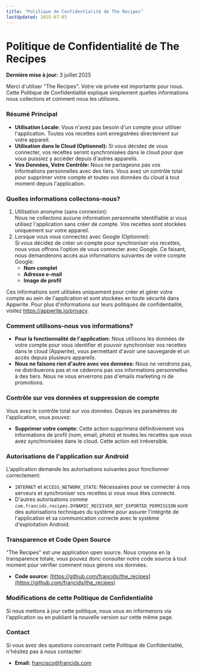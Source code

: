 ```yaml
---
title: "Politique de Confidentialité de The Recipes"
lastUpdated: 2025-07-03
---
```


# **Politique de Confidentialité de The Recipes**

**Dernière mise à jour:** 3 juillet 2025

Merci d'utiliser "The Recipes". Votre vie privée est importante pour nous. Cette Politique de Confidentialité explique simplement quelles informations nous collectons et comment nous les utilisons.

### **Résumé Principal**

- **Utilisation Locale:** Vous n'avez pas besoin d'un compte pour utiliser l'application. Toutes vos recettes sont enregistrées directement sur votre appareil.
- **Utilisation dans le Cloud (Optionnel):** Si vous décidez de vous connecter, vos recettes seront synchronisées dans le cloud pour que vous puissiez y accéder depuis d'autres appareils.
- **Vos Données, Votre Contrôle:** Nous ne partageons pas vos informations personnelles avec des tiers. Vous avez un contrôle total pour supprimer votre compte et toutes vos données du cloud à tout moment depuis l'application.

### **Quelles informations collectons-nous?**

1. Utilisation anonyme (sans connexion):  
   Nous ne collectons aucune information personnelle identifiable si vous utilisez l'application sans créer de compte. Vos recettes sont stockées uniquement sur votre appareil.
2. Lorsque vous vous connectez avec Google (Optionnel):  
   Si vous décidez de créer un compte pour synchroniser vos recettes, nous vous offrons l'option de vous connecter avec Google. Ce faisant, nous demanderons accès aux informations suivantes de votre compte Google:
   - **Nom complet**
   - **Adresse e-mail**
   - **Image de profil**

Ces informations sont utilisées uniquement pour créer et gérer votre compte au sein de l'application et sont stockées en toute sécurité dans Appwrite. Pour plus d'informations sur leurs politiques de confidentialité, visitez https://appwrite.io/privacy.

### **Comment utilisons-nous vos informations?**

- **Pour la fonctionnalité de l'application:** Nous utilisons les données de votre compte pour vous identifier et pouvoir synchroniser vos recettes dans le cloud (Appwrite), vous permettant d'avoir une sauvegarde et un accès depuis plusieurs appareils.
- **Nous ne faisons rien d'autre avec vos données:** Nous ne vendrons pas, ne distribuerons pas et ne céderons pas vos informations personnelles à des tiers. Nous ne vous enverrons pas d'emails marketing ni de promotions.

### **Contrôle sur vos données et suppression de compte**

Vous avez le contrôle total sur vos données. Depuis les paramètres de l'application, vous pouvez:

- **Supprimer votre compte:** Cette action supprimera définitivement vos informations de profil (nom, email, photo) et toutes les recettes que vous avez synchronisées dans le cloud. Cette action est irréversible.

### **Autorisations de l'application sur Android**

L'application demande les autorisations suivantes pour fonctionner correctement:

- `INTERNET` et `ACCESS_NETWORK_STATE`: Nécessaires pour se connecter à nos serveurs et synchroniser vos recettes si vous vous êtes connecté.
- D'autres autorisations comme `com.francids.recipes.DYNAMIC_RECEIVER_NOT_EXPORTED_PERMISSION` sont des autorisations techniques du système pour assurer l'intégrité de l'application et sa communication correcte avec le système d'exploitation Android.

### **Transparence et Code Open Source**

"The Recipes" est une application open source. Nous croyons en la transparence totale, vous pouvez donc consulter notre code source à tout moment pour vérifier comment nous gérons vos données.

- **Code source:** [https://github.com/francids/the_recipes](https://github.com/francids/the_recipes)

### **Modifications de cette Politique de Confidentialité**

Si nous mettons à jour cette politique, nous vous en informerons via l'application ou en publiant la nouvelle version sur cette même page.

### **Contact**

Si vous avez des questions concernant cette Politique de Confidentialité, n'hésitez pas à nous contacter:

- **Email:** francisco@francids.com
